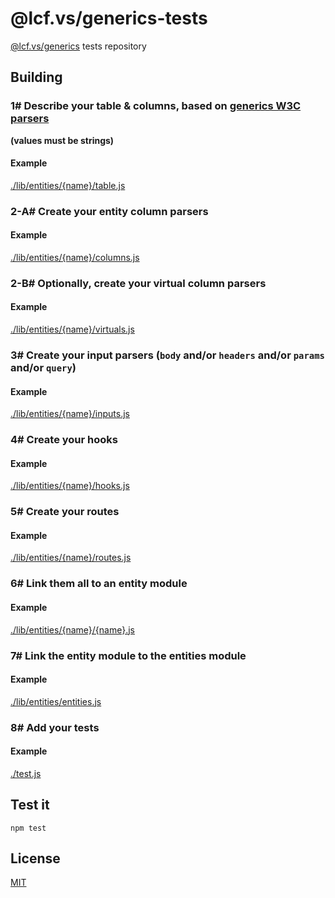 # @lcf.vs/generics-tests

[@lcf.vs/generics](https://github.com/Lcfvs/generics) tests repository


## Building

### 1# Describe your table & columns, based on [generics W3C parsers](https://github.com/Lcfvs/generics/tree/master/lib/validation/parsers/w3c)

**(values must be strings)**

#### Example
[./lib/entities/{name}/table.js](./lib/entities/events/table.js)


### 2-A# Create your entity column parsers

#### Example
[./lib/entities/{name}/columns.js](./lib/entities/events/columns.js)


### 2-B# Optionally, create your virtual column parsers

#### Example
[./lib/entities/{name}/virtuals.js](./lib/entities/events/virtuals.js)


### 3# Create your input parsers (`body` and/or `headers` and/or `params` and/or `query`)

#### Example
[./lib/entities/{name}/inputs.js](./lib/entities/events/inputs.js)


### 4# Create your hooks

#### Example
[./lib/entities/{name}/hooks.js](./lib/entities/events/hooks.js)


### 5# Create your routes

#### Example
[./lib/entities/{name}/routes.js](./lib/entities/events/routes.js)


### 6# Link them all to an entity module

#### Example
[./lib/entities/{name}/{name}.js](./lib/entities/events/events.js)


### 7# Link the entity module to the entities module

#### Example
[./lib/entities/entities.js](./lib/entities/entities.js)


### 8# Add your tests

#### Example
[./test.js](./test.js)


## Test it

`npm test`


## License

[MIT](./LICENSE)
